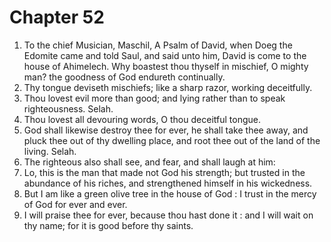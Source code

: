 # Chapter 52

1. To the chief Musician, Maschil, A Psalm of David, when Doeg the Edomite came and told Saul, and said unto him, David is come to the house of Ahimelech. Why boastest thou thyself in mischief, O mighty man? the goodness of God endureth continually.
2. Thy tongue deviseth mischiefs; like a sharp razor, working deceitfully.
3. Thou lovest evil more than good; and lying rather than to speak righteousness. Selah.
4. Thou lovest all devouring words, O thou deceitful tongue.
5. God shall likewise destroy thee for ever, he shall take thee away, and pluck thee out of thy dwelling place, and root thee out of the land of the living. Selah.
6. The righteous also shall see, and fear, and shall laugh at him:
7. Lo, this is the man that made not God his strength; but trusted in the abundance of his riches, and strengthened himself in his wickedness.
8. But I am like a green olive tree in the house of God : I trust in the mercy of God for ever and ever.
9. I will praise thee for ever, because thou hast done it : and I will wait on thy name; for it is good before thy saints.

